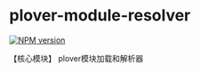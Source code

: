 # plover-module-resolver


[![NPM version][npm-image]][npm-url]

【核心模块】 plover模块加载和解析器


[npm-image]: https://img.shields.io/npm/v/plover-module-resolver.svg?style=flat-square
[npm-url]: https://www.npmjs.com/package/plover-module-resolver
